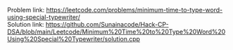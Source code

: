 Problem link: https://leetcode.com/problems/minimum-time-to-type-word-using-special-typewriter/ <br>
Solution link: https://github.com/Sunainacode/Hack-CP-DSA/blob/main/Leetcode/Minimum%20Time%20to%20Type%20Word%20Using%20Special%20Typewriter/solution.cpp
